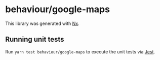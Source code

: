 # behaviour/google-maps

This library was generated with [Nx](https://nx.dev).

## Running unit tests

Run `yarn test behaviour/google-maps` to execute the unit tests via [Jest](https://jestjs.io).
